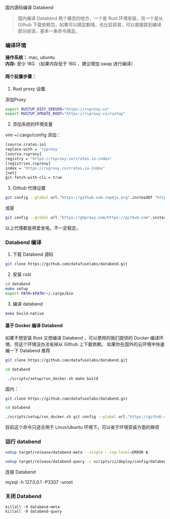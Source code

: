 国内源码编译 Databend

>国内编译 Databend 两个痛苦的地方，一个是 Rust 环境安装，另一个是从 Github 下载依赖包，如果可以搞定翻墙，也比较容易，可以直接跳到编译部分阅读，基本一条命令搞定。

### 编译环境 
**操作系统：** mac, ubuntu  
**内存:** 至少 16G （如果内存低于 16G ，建议增加 swap 进行编译）

#### 两个前置步骤：
1. Rust proxy 设置

添加Proxy
```Bash
export RUSTUP_DIST_SERVER="https://rsproxy.cn"
export RUSTUP_UPDATE_ROOT="https://rsproxy.cn/rustup"
```
2.  添加系统的环境变量

vim ~/.cargo/config 添加：

```Bash
[source.crates-io]
replace-with = 'rsproxy'
[source.rsproxy]
registry = "https://rsproxy.cn/crates.io-index"
[registries.rsproxy]
index = "https://rsproxy.cn/crates.io-index"
[net]
git-fetch-with-cli = true
 ```

3. Github 代理设置

```Bash
git config --global url."https://github.com.cnpmjs.org".insteadOf "https://github.com"
```

或是

```Bash
git config --global url."https://ghproxy.com/https://github.com".insteadOf "https://github.com" 
```

以上代理都是用爱发电，不一定稳定。

### Databend 编译

1. 下载 Databend 源码

```Bash
git clone https://github.com/datafuselabs/databend.git
```
2. 安装 rust

```Bash
cd databend
make setup
export PATH=$PATH:~/.cargo/bin
```

3. 编译 databend
```Bash
make build-native
```

#### 基于 Docker 编译 Databend 
如果不想安装 Rust 又想编译 Databend ，可以使用的我们提供的 Docker 编译环境，但这个环境没办法省掉从 Github 上下载依赖。 如果你在国外的云环境中快速编一下 Databend 推荐
```Bash
git clone https://github.com/datafuselabs/databend.git

cd databend

 ./scripts/setup/run_docker.sh make build 
```

国内：
```Bash
git clone https://github.com/datafuselabs/databend.git

cd databend

./scripts/setup/run_docker.sh git config --global url."https://github.com.cnpmjs.org".insteadOf "https://github.com" &&  make build
```

目前这个命令只适合用于 Linux/ubuntu 环境下。可以省于环境安装方面的麻烦

### 运行 databend 

```Bash
nohup target/release/databend-meta --single --log-level=ERROR & 

nohup target/release/databend-query -c scripts/ci/deploy/config/databend-query-node-1.toml &

```

连接 Databend

mysql -h 127.0.0.1 -P3307 -uroot 

### 关闭 Databend

```
killall -9 databend-meta
killall -9 databend-query
```

